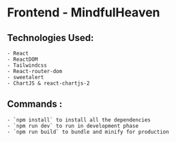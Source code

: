 # Frontend - MindfulHeaven

## Technologies Used: 
    - React
    - ReactDOM
    - Tailwindcss
    - React-router-dom
    - sweetalert
    - ChartJS & react-chartjs-2

## Commands : 
    - `npm install` to install all the dependencies
    - `npm run dev` to run in development phase
    - `npm run build` to bundle and minify for production